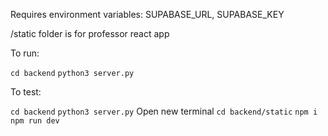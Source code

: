 Requires environment variables: SUPABASE_URL, SUPABASE_KEY

/static folder is for professor react app

To run:

`cd backend`
`python3 server.py`

To test:

`cd backend`
`python3 server.py`
Open new terminal
`cd backend/static`
`npm i`
`npm run dev`
